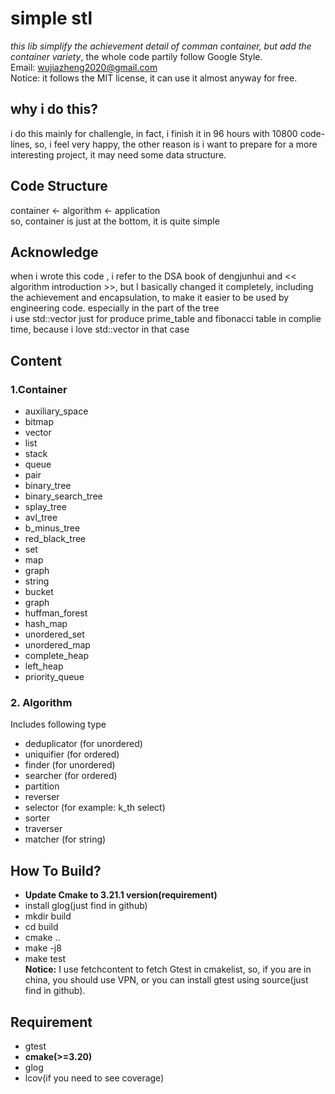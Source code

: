 # simple stl
*this lib simplify the achievement detail of comman container, but add the container variety*, the whole code partily follow Google Style. </br>
Email: wujiazheng2020@gmail.com</br>
Notice: it follows the MIT license, it can use it almost anyway for free.
## why i do this?
i do this mainly for challengle, in fact, i finish it in 96 hours with 10800 code-lines, so, i feel very happy, the other reason is i want to prepare for a more interesting project, it may need some data structure.
## Code Structure
container <- algorithm <- application </br>
so, container is just at the bottom, it is quite simple
## Acknowledge
when i wrote this code , i refer to the DSA book of dengjunhui and << algorithm introduction >>, but I basically changed it completely, including the achievement and encapsulation, to make it easier to be used by engineering code. especially in the part of the tree</br>
i use std::vector just for produce prime_table and fibonacci table in complie time, because i love std::vector in that case
## Content
### 1.Container
* auxiliary_space
* bitmap
* vector
* list
* stack
* queue
* pair
* binary_tree
* binary_search_tree
* splay_tree
* avl_tree
* b_minus_tree
* red_black_tree
* set
* map
* graph
* string
* bucket
* graph
* huffman_forest
* hash_map
* unordered_set
* unordered_map
* complete_heap
* left_heap
* priority_queue

### 2. Algorithm
Includes following type </br>
* deduplicator (for unordered)
* uniquifier (for ordered)
* finder (for unordered)
* searcher (for ordered)
* partition
* reverser
* selector (for example: k_th select)
* sorter
* traverser
* matcher (for string)

## How To Build?
* **Update Cmake to 3.21.1 version(requirement)**
* install glog(just find in github)
* mkdir build
* cd build
* cmake ..
* make -j8
* make test</br>
**Notice:** I use fetchcontent to fetch Gtest in cmakelist, so, if you are in china, you should use VPN, or you can install gtest using source(just find in github).

## Requirement
* gtest
* **cmake(>=3.20)**
* glog
* lcov(if you need to see coverage)